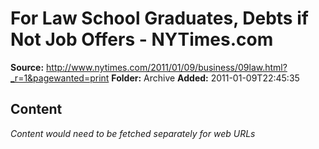 # For Law School Graduates, Debts if Not Job Offers - NYTimes.com

**Source:** http://www.nytimes.com/2011/01/09/business/09law.html?_r=1&pagewanted=print
**Folder:** Archive
**Added:** 2011-01-09T22:45:35




## Content
*Content would need to be fetched separately for web URLs*
